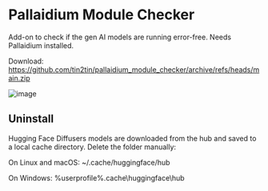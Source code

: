 # Pallaidium Module Checker
Add-on to check if the gen AI models are running error-free. Needs Pallaidium installed. 

Download: https://github.com/tin2tin/pallaidium_module_checker/archive/refs/heads/main.zip

![image](https://github.com/user-attachments/assets/7dec5ead-c6d0-4846-a1ef-03c3ee47ecd0)

## Uninstall
Hugging Face Diffusers models are downloaded from the hub and saved to a local cache directory. Delete the folder manually:

On Linux and macOS: ~/.cache/huggingface/hub

On Windows: %userprofile%\.cache\huggingface\hub
